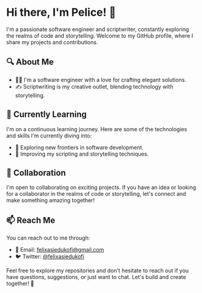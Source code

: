 # Hi there, I'm Pelice! 👋

I'm a passionate software engineer and scriptwriter, constantly exploring the realms of code and storytelling. Welcome to my GitHub profile, where I share my projects and contributions.

## 🔍 About Me

- 👨‍💻 I'm a software engineer with a love for crafting elegant solutions.
- ✍️ Scriptwriting is my creative outlet, blending technology with storytelling.

## 🌱 Currently Learning

I'm on a continuous learning journey. Here are some of the technologies and skills I'm currently diving into:

- 🚀 Exploring new frontiers in software development.
- 📝 Improving my scripting and storytelling techniques.

## 💼 Collaboration

I'm open to collaborating on exciting projects. If you have an idea or looking for a collaborator in the realms of code or storytelling, let's connect and make something amazing together!

## 📫 Reach Me

You can reach out to me through:

- 📧 Email: [felixasiedukofi@gmail.com](mailto:felixasiedukofi@gmail.com)
- 🐦 Twitter: [@felixasiedukofi](https://twitter.com/felixasiedukofi)

Feel free to explore my repositories and don't hesitate to reach out if you have questions, suggestions, or just want to chat. Let's build and create together! 🚀
